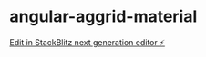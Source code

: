# angular-aggrid-material

[Edit in StackBlitz next generation editor ⚡️](https://stackblitz.com/~/github.com/sergehas/angular-aggrid-material)

